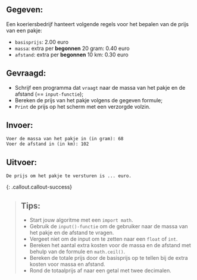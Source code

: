 ## Gegeven:

Een koeriersbedrijf hanteert volgende regels voor het bepalen van de prijs van een pakje:

* `basisprijs`: 2.00 euro
* `massa`: extra per **begonnen** 20 gram: 0.40 euro
* `afstand`: extra per **begonnen** 10 km: 0.30 euro

## Gevraagd: 
* Schrijf een programma dat `vraagt` naar de massa van het pakje en de afstand (== `input-functie`);
* Bereken de prijs van het pakje volgens de gegeven formule;
* `Print` de prijs op het scherm met een verzorgde volzin.


## Invoer: 
```
Voer de massa van het pakje in (in gram): 68
Voer de afstand in (in km): 102
```
## Uitvoer: 
```
De prijs om het pakje te versturen is ... euro.
```

{: .callout.callout-success}
>## Tips: 
>* Start jouw algoritme met een `import math`.
>* Gebruik de `input()-functie` om de gebruiker naar de massa van het pakje en de afstand te vragen. 
>* Vergeet niet om de input om te zetten naar een `float` of `int`.
>* Bereken het aantal extra kosten voor de massa en de afstand met behulp van de formule en `math.ceil()`.
>* Bereken de totale prijs door de basisprijs op te tellen bij de extra kosten voor massa en afstand.
>* Rond de totaalprijs af naar een getal met twee decimalen. 